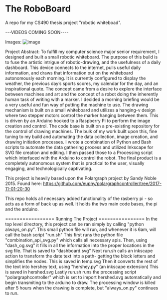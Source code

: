 # The RoboBoard
A repo for my CS490 thesis project "robotic whiteboad".

---VIDEOS COMING SOON----

Images:
![image](https://user-images.githubusercontent.com/60043682/208540982-f3204b28-4c8a-4b27-b619-90921aa3c8ee.png)


Project Abstract:
	To fulfill my computer science major senior requirement, I designed and built a small robotic whiteboard. The purpose of this build is to fuse the artistic intrigue of robotic-drawing, and the usefulness of a daily dashboard. This device connects to the internet, pulls useful daily information, and draws that information out on the whiteboard autonomously each morning. It is currently configured to display the weather, the previous day’s sports scores, my calendar for the day, and an inspirational quote. The concept came from a desire to explore the interface between machines and art and the concept of a robot doing the inherently human task of writing with a marker. I decided a morning briefing would be a very useful and fun way of putting the machine to use. The drawing mechanism is built on a small whiteboard and utilizes a hanging-v design where two stepper motors control the marker hanging between them. This is driven by an Arduino hooked to a Raspberry Pi to perform the image creation and control. The code base is built on a pre-existing repository for the control of drawing machines. The bulk of my work built upon this, fine tuning to my build and automating the data collection, image creation, and drawing initiation processes. I wrote a combination of Python and Bash scripts to automate the data gathering process and utilized Inkscape for SVG file creation and editing. I then passed those to a Processing script which interfaced with the Arduino to control the robot. The final product is a completely autonomous system that is practical to the user, visually engaging, and technologically captivating. 

This project is heavily based upon the Polargraph project by Sandy Noble 2015.
Found here: https://github.com/euphy/polargraphcontroller/tree/2017-11-01-20-30

This repo holds all necessary added functionality of the rasberry pi - so acts as a form of back up as well.
It holds the two main code bases, the pi and the arduino.


================= Running The Project ================
In the top level directory, this project can be ran simply by calling "python always_on.py". 
This small python file will run, and whenever it is 6am, will call the bash script "run.sh"
This first runs the python file "combination_api_svg.py" which calls all necessary apis. Then, using "dash_og.svg" it fills in all the information into the proper 
locations in the svg file. That is saved to "dashboard.svg" 
Next run.sh calls an inkscape action to transform the date text into a path- getting the block letters and simplifies the nodes. This is saved in temp.svg
Then it converts the rest of the text into hershey text, using "hershey.py" (an inkscape extension) This is saved in hershed.svg
Lastly run.sh runs the processing script "polargraphcontroller" which is set to import hershed.svg automatically and begin transmiting to the arduino to draw. 
The processing window is killed after 5 hours when the drawing is complete, but "always_on.py" continues to run.

